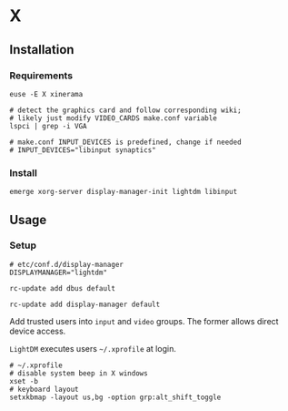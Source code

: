 # X

## Installation

### Requirements

```
euse -E X xinerama
```

```
# detect the graphics card and follow corresponding wiki;
# likely just modify VIDEO_CARDS make.conf variable
lspci | grep -i VGA
```

```
# make.conf INPUT_DEVICES is predefined, change if needed
# INPUT_DEVICES="libinput synaptics"
```

### Install

```
emerge xorg-server display-manager-init lightdm libinput
```

## Usage

### Setup

```
# etc/conf.d/display-manager
DISPLAYMANAGER="lightdm"
```

```
rc-update add dbus default
```

```
rc-update add display-manager default
```

Add trusted users into `input` and `video` groups. The former allows direct
device access.

`LightDM` executes users `~/.xprofile` at login.

```
# ~/.xprofile
# disable system beep in X windows
xset -b
# keyboard layout
setxkbmap -layout us,bg -option grp:alt_shift_toggle
```
